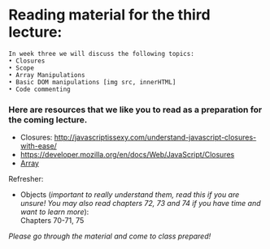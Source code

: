 # Reading material for the third lecture:

```
In week three we will discuss the following topics:
• Closures 
• Scope
• Array Manipulations 
• Basic DOM manipulations [img src, innerHTML]
• Code commenting
```

### Here are resources that we like you to read as a preparation for the coming lecture. 

- Closures: http://javascriptissexy.com/understand-javascript-closures-with-ease/
- https://developer.mozilla.org/en/docs/Web/JavaScript/Closures
- [Array](https://developer.mozilla.org/en-US/docs/Web/JavaScript/Reference/Global_Objects/Array/prototype)


Refresher:
* Objects (*important to really understand them, read this if you are unsure! You may also read chapters 72, 73 and 74 if you have time and want to learn more*):</br>
Chapters 70-71, 75

_Please go through the material and come to class prepared!_





